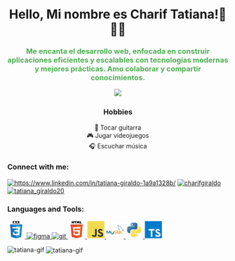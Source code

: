 <h1 align="center">Hello, Mi nombre es Charif Tatiana!🤗👩‍💻</h1>
<h3 align="center" style="color:#4CAF50;">
Me encanta el desarrollo web, enfocada en construir aplicaciones eficientes y escalables con tecnologías modernas y mejores prácticas. Amo colaborar y compartir conocimientos.
</h3>
<p align="center">
  <img src="https://media4.giphy.com/media/v1.Y2lkPTc5MGI3NjExcXB2OHI3bXdyMXBic2hndG95b21ybXpkcTEzd3RuYm9waDBrczIyOSZlcD12MV9pbnRlcm5hbF9naWZfYnlfaWQmY3Q9Zw/LtiTOVzhzvGuXaea2m/giphy.gif" width="300"/>
</p>
<h3 align="center">Hobbies</h3>
<p align="center">
  🎸 Tocar guitarra <br>
  🎮 Jugar videojuegos <br>
  🎧 Escuchar música
</p>
<h3 align="left">Connect with me:</h3>
<p align="left">
<a href="https://linkedin.com/in/https://www.linkedin.com/in/tatiana-giraldo-1a9a1328b/" target="blank"><img align="center" src="https://raw.githubusercontent.com/rahuldkjain/github-profile-readme-generator/master/src/images/icons/Social/linked-in-alt.svg" alt="https://www.linkedin.com/in/tatiana-giraldo-1a9a1328b/" height="30" width="40" /></a>
<a href="https://instagram.com/charifgiraldo" target="blank"><img align="center" src="https://raw.githubusercontent.com/rahuldkjain/github-profile-readme-generator/master/src/images/icons/Social/instagram.svg" alt="charifgiraldo" height="30" width="40" /></a>
<a href="https://discord.gg/tatiana_giraldo20" target="blank"><img align="center" src="https://raw.githubusercontent.com/rahuldkjain/github-profile-readme-generator/master/src/images/icons/Social/discord.svg" alt="tatiana_giraldo20" height="30" width="40" /></a>
</p>

<h3 align="left">Languages and Tools:</h3>
<p align="left"> <a href="https://www.w3schools.com/css/" target="_blank" rel="noreferrer"> <img src="https://raw.githubusercontent.com/devicons/devicon/master/icons/css3/css3-original-wordmark.svg" alt="css3" width="40" height="40"/> </a> <a href="https://www.figma.com/" target="_blank" rel="noreferrer"> <img src="https://www.vectorlogo.zone/logos/figma/figma-icon.svg" alt="figma" width="40" height="40"/> </a> <a href="https://git-scm.com/" target="_blank" rel="noreferrer"> <img src="https://www.vectorlogo.zone/logos/git-scm/git-scm-icon.svg" alt="git" width="40" height="40"/> </a> <a href="https://www.w3.org/html/" target="_blank" rel="noreferrer"> <img src="https://raw.githubusercontent.com/devicons/devicon/master/icons/html5/html5-original-wordmark.svg" alt="html5" width="40" height="40"/> </a> <a href="https://developer.mozilla.org/en-US/docs/Web/JavaScript" target="_blank" rel="noreferrer"> <img src="https://raw.githubusercontent.com/devicons/devicon/master/icons/javascript/javascript-original.svg" alt="javascript" width="40" height="40"/> </a> <a href="https://www.mysql.com/" target="_blank" rel="noreferrer"> <img src="https://raw.githubusercontent.com/devicons/devicon/master/icons/mysql/mysql-original-wordmark.svg" alt="mysql" width="40" height="40"/> </a> <a href="https://www.python.org" target="_blank" rel="noreferrer"> <img src="https://raw.githubusercontent.com/devicons/devicon/master/icons/python/python-original.svg" alt="python" width="40" height="40"/> </a> <a href="https://www.typescriptlang.org/" target="_blank" rel="noreferrer"> <img src="https://raw.githubusercontent.com/devicons/devicon/master/icons/typescript/typescript-original.svg" alt="typescript" width="40" height="40"/> </a> </p>

<p><img align="left" src="https://github-readme-stats.vercel.app/api/top-langs?username=tatiana-gif&show_icons=true&locale=en&layout=compact" alt="tatiana-gif" /></p>

<p>&nbsp;<img align="center" src="https://github-readme-stats.vercel.app/api?username=tatiana-gif&show_icons=true&locale=en" alt="tatiana-gif" /></p>
